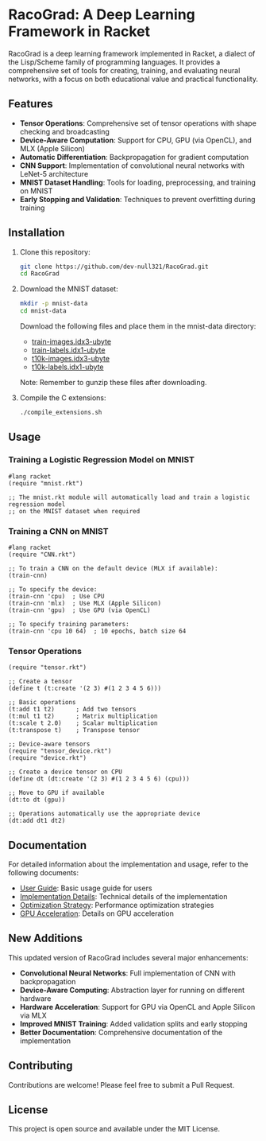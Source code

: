 # RacoGrad: A Deep Learning Framework in Racket

RacoGrad is a deep learning framework implemented in Racket, a dialect of the Lisp/Scheme family of programming languages. It provides a comprehensive set of tools for creating, training, and evaluating neural networks, with a focus on both educational value and practical functionality.

## Features

- **Tensor Operations**: Comprehensive set of tensor operations with shape checking and broadcasting
- **Device-Aware Computation**: Support for CPU, GPU (via OpenCL), and MLX (Apple Silicon)
- **Automatic Differentiation**: Backpropagation for gradient computation
- **CNN Support**: Implementation of convolutional neural networks with LeNet-5 architecture
- **MNIST Dataset Handling**: Tools for loading, preprocessing, and training on MNIST
- **Early Stopping and Validation**: Techniques to prevent overfitting during training

## Installation

1. Clone this repository:
   ```bash
   git clone https://github.com/dev-null321/RacoGrad.git
   cd RacoGrad
   ```

2. Download the MNIST dataset:
   ```bash
   mkdir -p mnist-data
   cd mnist-data
   ```
   
   Download the following files and place them in the mnist-data directory:
   - [train-images.idx3-ubyte](http://yann.lecun.com/exdb/mnist/train-images-idx3-ubyte.gz)
   - [train-labels.idx1-ubyte](http://yann.lecun.com/exdb/mnist/train-labels-idx1-ubyte.gz)
   - [t10k-images.idx3-ubyte](http://yann.lecun.com/exdb/mnist/t10k-images-idx3-ubyte.gz)
   - [t10k-labels.idx1-ubyte](http://yann.lecun.com/exdb/mnist/t10k-labels-idx1-ubyte.gz)
   
   Note: Remember to gunzip these files after downloading.

3. Compile the C extensions:
   ```bash
   ./compile_extensions.sh
   ```

## Usage

### Training a Logistic Regression Model on MNIST

```racket
#lang racket
(require "mnist.rkt")

;; The mnist.rkt module will automatically load and train a logistic regression model
;; on the MNIST dataset when required
```

### Training a CNN on MNIST

```racket
#lang racket
(require "CNN.rkt")

;; To train a CNN on the default device (MLX if available):
(train-cnn)

;; To specify the device:
(train-cnn 'cpu)  ; Use CPU
(train-cnn 'mlx)  ; Use MLX (Apple Silicon)
(train-cnn 'gpu)  ; Use GPU (via OpenCL)

;; To specify training parameters:
(train-cnn 'cpu 10 64)  ; 10 epochs, batch size 64
```

### Tensor Operations

```racket
(require "tensor.rkt")

;; Create a tensor
(define t (t:create '(2 3) #(1 2 3 4 5 6)))

;; Basic operations
(t:add t1 t2)      ; Add two tensors
(t:mul t1 t2)      ; Matrix multiplication
(t:scale t 2.0)    ; Scalar multiplication
(t:transpose t)    ; Transpose tensor

;; Device-aware tensors
(require "tensor_device.rkt")
(require "device.rkt")

;; Create a device tensor on CPU
(define dt (dt:create '(2 3) #(1 2 3 4 5 6) (cpu)))

;; Move to GPU if available
(dt:to dt (gpu))

;; Operations automatically use the appropriate device
(dt:add dt1 dt2)
```

## Documentation

For detailed information about the implementation and usage, refer to the following documents:

- [User Guide](./RACOGRAD_USER_GUIDE.md): Basic usage guide for users
- [Implementation Details](./RACOGRAD_IMPLEMENTATION_DETAILS.md): Technical details of the implementation
- [Optimization Strategy](./OPTIMIZATION_STRATEGY.md): Performance optimization strategies
- [GPU Acceleration](./gpu_acceleration.md): Details on GPU acceleration

## New Additions

This updated version of RacoGrad includes several major enhancements:

- **Convolutional Neural Networks**: Full implementation of CNN with backpropagation
- **Device-Aware Computing**: Abstraction layer for running on different hardware
- **Hardware Acceleration**: Support for GPU via OpenCL and Apple Silicon via MLX
- **Improved MNIST Training**: Added validation splits and early stopping
- **Better Documentation**: Comprehensive documentation of the implementation

## Contributing

Contributions are welcome! Please feel free to submit a Pull Request.

## License

This project is open source and available under the MIT License.